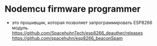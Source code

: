 # Nodemcu firmware programmer 
- это прошивщик, которая позволяет запрограммировать ESP8266 модуль.
https://github.com/SpacehuhnTech/esp8266_deauther/releases
https://github.com/spacehuhn/esp8266_beaconSpam

